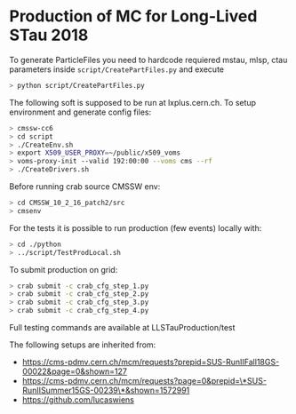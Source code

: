 
# Production of MC for Long-Lived STau 2018

To generate ParticleFiles you need to hardcode requiered mstau, mlsp, ctau parameters inside `script/CreatePartFiles.py` and execute
```sh
> python script/CreatePartFiles.py
```

The following soft is supposed to be run at lxplus.cern.ch. To setup environment and generate config files:
```sh
> cmssw-cc6
> cd script
> ./CreateEnv.sh
> export X509_USER_PROXY=~/public/x509_voms
> voms-proxy-init --valid 192:00:00 --voms cms --rf
> ./CreateDrivers.sh
```

Before running crab source CMSSW env:
```sh
> cd CMSSW_10_2_16_patch2/src
> cmsenv
```


For the tests it is possible to run production (few events) locally with:
```sh
> cd ./python
> ../script/TestProdLocal.sh
```

To submit production on grid:
```sh
> crab submit -c crab_cfg_step_1.py
> crab submit -c crab_cfg_step_2.py
> crab submit -c crab_cfg_step_3.py
> crab submit -c crab_cfg_step_4.py
```

Full testing commands are available at LLSTauProduction/test

The following setups are inherited from:
- https://cms-pdmv.cern.ch/mcm/requests?prepid=SUS-RunIIFall18GS-00022&page=0&shown=127 
- https://cms-pdmv.cern.ch/mcm/requests?page=0&prepid=\*SUS-RunIISummer15GS-00239\*&shown=1572991
- https://github.com/lucaswiens

